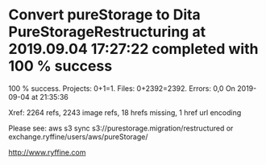 # Convert pureStorage to Dita PureStorageRestructuring at 2019.09.04 17:27:22 completed with 100 % success

100 % success. Projects: 0+1=1.  Files: 0+2392=2392. Errors: 0,0  On 2019-09-04 at 21:35:36

Xref: 2264 refs, 2243 image refs, 18 hrefs missing, 1 href url encoding

Please see: aws s3 sync s3://purestorage.migration/restructured or exchange.ryffine/users/aws/pureStorage/

http://www.ryffine.com
